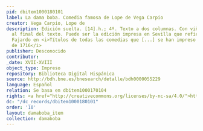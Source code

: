 ```yaml
---
pid: dbitem1000180101
label: La dama boba. Comedia famosa de Lope de Vega Carpio
creator: Vega Carpio, Lope de
description: Edición suelta. [14].h.; 4º. Texto a dos columnas. Con viñeta xilográfica
  al final del texto. Puede ser la edición impresa en Sevilla que refiere Juan Isidro
  Fajardo en <i>Títulos de todas las comedias que [...] se han impreso hasta el año
  de 1716</i>
publisher: Desconocido
contributor:
_date: XVII-XVIII
object_type: Impreso
repository: Biblioteca Digital Hispánica
source: http://bdh.bne.es/bnesearch/detalle/bdh0000055229
language: Español
relation: Se basa en dbitem1000170104
rights: <a href="http://creativecommons.org/licenses/by-nc-sa/4.0/">http://creativecommons.org/licenses/by-nc-sa/4.0/</a>
dc: "/dc_records/dbitem1000180101"
order: '10'
layout: damaboba_item
collection: damaboba
---
```

